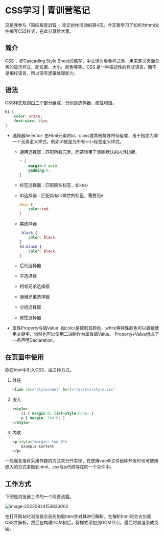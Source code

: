 # CSS学习 | 青训营笔记

这是我参与「第四届青训营 」笔记创作活动的第4天。今天我学习了如何为html文件编写CSS样式，在此分享给大家。

## 简介

CSS ，即Cascading Style Sheet的缩写，中文译为层叠样式表，用来定义页面元素的显示样式，即位置、大小、颜色等等。CSS 是一种描述性的样式语言，而不是编程语言，所以没有逻辑处理能力。

## 语法

CSS样式规则由三个部分组成，分别是选择器、属性和值。

```css
h1 {
    color: white;
    font-size: 14px;
}
```

- 选择器Selector: 由Html元素的id、class或其他特殊符号组成，用于指定为哪一个元素定义样式，例如h1就是为所有`<h1>`标签定义样式。

  - 通用选择器：匹配所有元素。同茶馆用于清除默认的内外边距。

    ```css
    * {
        margin:0 auto;
        padding:0;
    }
    ```

  - 标签选择器：匹配同名标签，如`<h1>`

  - ID选择器：匹配具有ID属性的标签，需要用`#`

    ```css
    #nav {
        color:red;
    }
    ```

  - 类选择器

    ```css
    .black {
        color: black;
    }
    h1.black {
        color: black;
    }
    ```

  - 后代选择器

  - 子选择器

  - 相邻兄弟选择器

  - 通用兄弟选择器

  - 分组选择器

  - 属性选择器

- 属性Property与值Value: 如color是控制其颜色，white等特殊颜色可以直接使用关键字，当然也可以使用二进制作为属性值Value。 Property+Value组成了一条声明Declaration。



## 在页面中使用

欲在html中引入CSS，由三种方式。

1. 外链

   ```html
   <link rel="stylesheet" herf="/assets/style.css"
   ```

2. 嵌入

	```html
	<style>
	    li { margin:0; list-style:none; }
	    p { margin: lem 0; }
	</style>
	```
	
3. 内联

	```html
	<p style="margin: lem 0">
	    Example Content
	</p>
	```

一般而言推荐采用外链的方式来分开实现，在使用vue单文件组件开发时也可使用嵌入的方式来做到html、css与js代码写在同一个文件中。

## 工作方式

下图是浏览器工作的一个简要流程。

![image-20220824153826002](note4.assets/image-20220824153826002.png)

在打开网站时浏览器会首先加载html并对其进行解析。在解析html时会去加载CSS并解析，然后在构建DOM树后，将样式添加到DOM节点，最后将其渲染成页面。

